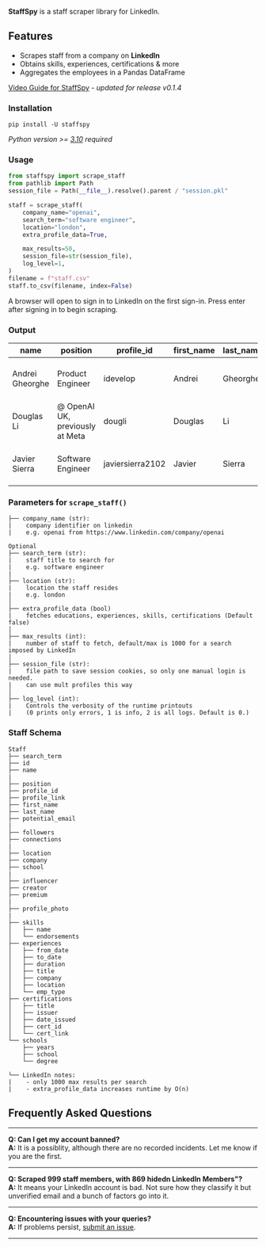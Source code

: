 **StaffSpy** is a staff scraper library for LinkedIn.

## Features

- Scrapes staff from a company on **LinkedIn**
- Obtains skills, experiences, certifications & more
- Aggregates the employees in a Pandas DataFrame

[Video Guide for StaffSpy](https://youtu.be/qAqaqwhil7E) - _updated for release v0.1.4_

### Installation

```
pip install -U staffspy
```

_Python version >= [3.10](https://www.python.org/downloads/release/python-3100/) required_

### Usage

```python
from staffspy import scrape_staff
from pathlib import Path
session_file = Path(__file__).resolve().parent / "session.pkl"

staff = scrape_staff(
    company_name="openai",
    search_term="software engineer",
    location="london",
    extra_profile_data=True,

    max_results=50,
    session_file=str(session_file),
    log_level=1,
)
filename = f"staff.csv"
staff.to_csv(filename, index=False)
```
A browser will open to sign in to LinkedIn on the first sign-in. Press enter after signing in to begin scraping.

### Output
| name           | position                                   | profile_id          | first_name | last_name | potential_email              | company | school                                         | location                                 | followers | connections | premium |
|----------------|--------------------------------------------|---------------------|------------|-----------|------------------------------|---------|-----------------------------------------------|------------------------------------------|-----------|-------------|---------|
| Andrei Gheorghe| Product Engineer                           | idevelop            | Andrei     | Gheorghe  | andrei.gheorghe@openai.com   | OpenAI  | Universitatea „Politehnica” din București    | London, England, United Kingdom           | 723       | 704         | FALSE   |
| Douglas Li     | @ OpenAI UK, previously at Meta            | dougli              | Douglas    | Li        | douglas.li@openai.com        | OpenAI  | Washington University in St. Louis          | London, England, United Kingdom           | 533       | 401         | TRUE    |
| Javier Sierra  | Software Engineer                          | javiersierra2102    | Javier     | Sierra    | javier.sierra@openai.com     | OpenAI  | Hult International Business School          | London, England, United Kingdom           | 726       | 717         | FALSE   |


### Parameters for `scrape_staff()`

```plaintext
├── company_name (str): 
|    company identifier on linkedin 
|    e.g. openai from https://www.linkedin.com/company/openai

Optional 
├── search_term (str): 
|    staff title to search for
|    e.g. software engineer
|
├── location (str): 
|    location the staff resides
|    e.g. london
│
├── extra_profile_data (bool)
|    fetches educations, experiences, skills, certifications (Default false)
│
├── max_results (int): 
|    number of staff to fetch, default/max is 1000 for a search imposed by LinkedIn
│
├── session_file (str): 
|    file path to save session cookies, so only one manual login is needed.
|    can use mult profiles this way
│
├── log_level (int): 
|    Controls the verbosity of the runtime printouts 
|    (0 prints only errors, 1 is info, 2 is all logs. Default is 0.)
```

### Staff Schema
```plaintext
Staff
├── search_term
├── id
├── name
|
├── position
├── profile_id
├── profile_link
├── first_name
├── last_name
├── potential_email
|
├── followers
├── connections
|
├── location
├── company
├── school
|
├── influencer
├── creator
├── premium
|
├── profile_photo
|
├── skills
│   ├── name
│   └── endorsements
├── experiences
│   ├── from_date
│   ├── to_date
│   ├── duration
│   ├── title
│   ├── company
│   ├── location
│   └── emp_type
├── certifications
│   ├── title
│   ├── issuer
│   ├── date_issued
│   ├── cert_id
│   └── cert_link
└── schools
    ├── years
    ├── school
    └── degree
```
```
└── LinkedIn notes:
|    - only 1000 max results per search
|    - extra_profile_data increases runtime by O(n)
```

## Frequently Asked Questions

---

**Q: Can I get my account banned?**  
**A:** It is a possiblity, although there are no recorded incidents. Let me know if you are the first.

---

**Q: Scraped 999 staff members, with 869 hidedn LinkedIn Members"?**  
**A:** It means your LinkedIn account is bad. Not sure how they classify it but unverified email and a bunch of factors go into it.

---

**Q: Encountering issues with your queries?**  
**A:** If problems
persist, [submit an issue](https://github.com/cullenwatson/StaffSpy/issues).

---
